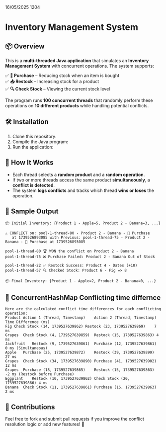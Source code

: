 16/05/2025
1204

# Inventory Management System

## 📦 Overview  
This is a **multi-threaded Java application** that simulates an **Inventory Management System** with concurrent operations. The system supports:  

✅ **🛒 Purchase** – Reducing stock when an item is bought  
✅ **📥 Restock** – Increasing stock for a product  
✅ **🔍 Check Stock** – Viewing the current stock level  

The program runs **100 concurrent threads** that randomly perform these operations on **10 different products** while handling potential conflicts.

## 🛠 Installation  
1. Clone this repository:  
2. Compile the Java program:
3. Run the application:  

## 🚀 How It Works  
- Each thread selects a **random product** and a **random operation**.  
- If two or more threads access the same product **simultaneously**, a **conflict is detected**.  
- The system **logs conflicts** and tracks which thread **wins or loses** the operation.  

## 🔄 Sample Output  
```
📦 Initial Inventory: {Product 1 - Apple=5, Product 2 - Banana=3, ...}

⚠ CONFLICT on: pool-1-thread-80 - Product 2 - Banana - 🛒 Purchase 
   at 1739526893085 with Previous: pool-1-thread-75 - Product 2 - Banana - 🛒 Purchase at 1739526893085

pool-1-thread-80 🏆 WON the conflict on Product 2 - Banana  
pool-1-thread-75 ❌ Purchase Failed: Product 2 - Banana Out of Stock  

pool-1-thread-22 ✅ Restock Success: Product 4 - Dates (+10)  
pool-1-thread-57 🔍 Checked Stock: Product 6 - Fig => 8  

📦 Final Inventory: {Product 1 - Apple=2, Product 2 - Banana=0, ...}
```

## 🔄 ConcurrentHashMap Conflicting time differnce  
```
Here are the calculated conflict time differences for each conflicting operation:
Product	Action 1 (Thread, Timestamp)	Action 2 (Thread, Timestamp)	Time Difference (ms)
Fig	Check Stock (14, 1739527639862)	Restock (23, 1739527639869)	   7 ms
Grapes	Check Stock (4, 1739527639859)	Restock (15, 1739527639863)	4 ms
Jackfruit	Restock (9, 1739527639861)	Purchase (12, 1739527639861)	   0 ms (Simultaneous)
Apple	Purchase (25, 1739527639872)	Restock (39, 1739527639899)	      27 ms
Grapes	Check Stock (34, 1739527639890)	Purchase (41, 1739527639902)	12 ms
Grapes	Purchase (18, 1739527639865)	Restock (15, 1739527639863)	   -2 ms (Restock before Purchase)
Eggplant	Restock (10, 1739527639862)	Check Stock (20, 1739527639866)	4 ms
Banana	Check Stock (11, 1739527639861)	Purchase (16, 1739527639863)	2 ms
```
## 🤝 Contributions  
Feel free to fork and submit pull requests if you improve the conflict resolution logic or add new features! 🚀  
